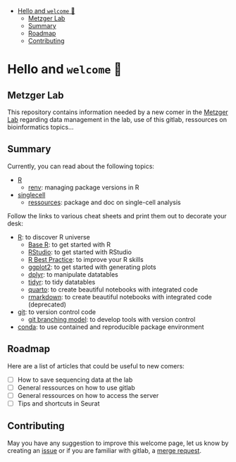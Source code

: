 - [Hello and `welcome` 👋](#hello-and-welcome-)
  - [Metzger Lab](#metzger-lab)
  - [Summary](#summary)
  - [Roadmap](#roadmap)
  - [Contributing](#contributing)


# Hello and `welcome` 👋

## Metzger Lab

This repository contains information needed by a new comer in the [Metzger Lab](https://www.igbmc.fr/equipes/roles-physiopathologiques-des-voies-de-signalisation-des-recepteurs-nucleaires) regarding data management in the lab, use of this gitlab, ressources on bioinformatics topics...

## Summary


Currently, you can read about the following topics:

- [R](R/)
  - [renv](R/renv.md): managing package versions in R 
- [singlecell](singlecell/)
  - [ressources](singlecell/ressources.md): package and doc on single-cell analysis


Follow the links to various cheat sheets and print them out to decorate your desk:
- [R](https://rstudio.github.io/cheatsheets/): to discover R universe
  - [Base R](https://rstudio.github.io/cheatsheets/base-r.pdf): to get started with R
  - [RStudio](https://rstudio.github.io/cheatsheets/html/rstudio-ide.html): to get started with RStudio
  - [R Best Practice](https://rstudio.github.io/cheatsheets/R-best-practice.pdf): to improve your R skills 
  - [ggplot2](https://rstudio.github.io/cheatsheets/html/data-visualization.html): to get started with generating plots
  - [dplyr](https://rstudio.github.io/cheatsheets/html/data-transformation.html): to manipulate datatables
  - [tidyr](https://rstudio.github.io/cheatsheets/html/tidyr.html): to tidy datatables
  - [quarto](https://rstudio.github.io/cheatsheets/html/quarto.html): to create beautiful notebooks with integrated code
  - [rmarkdown](https://rstudio.github.io/cheatsheets/html/rmarkdown.html): to create beautiful notebooks with integrated code (deprecated)
- [git](https://about.gitlab.com/images/press/git-cheat-sheet.pdf): to version control code
  - [git branching model](https://nvie.com/posts/a-successful-git-branching-model/): to develop tools with version control
- [conda](https://docs.conda.io/projects/conda/en/latest/user-guide/cheatsheet.html): to use contained and reproducible package environment 


## Roadmap 

Here are a list of articles that could be useful to new comers:

- [ ] How to save sequencing data at the lab
- [ ] General ressources on how to use gitlab
- [ ] General ressources on how to access the server
- [ ] Tips and shortcuts in Seurat

## Contributing
May you have any suggestion to improve this welcome page, let us know by creating an [issue](https://git.unistra.fr/metzger-chambon/welcome/-/issues) or if you are familiar with gitlab, a [merge request](https://git.unistra.fr/metzger-chambon/welcome/-/merge_requests/new).

